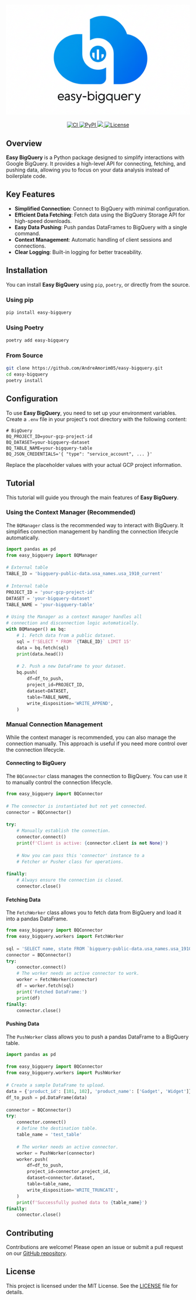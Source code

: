 <p align="center">
  <img src="docs/assets/easy_bigquery_banner.png" alt="Easy BigQuery Banner">
</p>

<p align="center">
  <a href="https://github.com/your-username/easy-bigquery/actions/workflows/ci.yml">
    <img src="https://github.com/your-username/easy-bigquery/actions/workflows/ci.yml/badge.svg" alt="CI">
  </a>
  <a href="https://pypi.org/project/easy-bigquery/">
    <img src="https://img.shields.io/pypi/v/easy-bigquery.svg" alt="PyPI">
  </a>
  <a href="https://codecov.io/gh/AndreAmorim05/easy-bigquery" > 
    <img src="https://codecov.io/gh/AndreAmorim05/easy-bigquery/graph/badge.svg?token=V2EPV1M70U"/> 
  </a>
  <a href="https://opensource.org/licenses/MIT">
    <img src="https://img.shields.io/badge/License-MIT-yellow.svg" alt="License">
  </a>
</p>

## Overview

**Easy BigQuery** is a Python package designed to simplify interactions with Google BigQuery. It provides a high-level API for connecting, fetching, and pushing data, allowing you to focus on your data analysis instead of boilerplate code.

## Key Features

- **Simplified Connection**: Connect to BigQuery with minimal configuration.
- **Efficient Data Fetching**: Fetch data using the BigQuery Storage API for high-speed downloads.
- **Easy Data Pushing**: Push pandas DataFrames to BigQuery with a single command.
- **Context Management**: Automatic handling of client sessions and connections.
- **Clear Logging**: Built-in logging for better traceability.

## Installation

You can install **Easy BigQuery** using `pip`, `poetry`, or directly from the source.

### Using pip

```bash
pip install easy-bigquery
```

### Using Poetry

```bash
poetry add easy-bigquery
```

### From Source

```bash
git clone https://github.com/AndreAmorim05/easy-bigquery.git
cd easy-bigquery
poetry install
```

## Configuration

To use **Easy BigQuery**, you need to set up your environment variables. Create a `.env` file in your project's root directory with the following content:

```
# BigQuery
BQ_PROJECT_ID=your-gcp-project-id
BQ_DATASET=your-bigquery-dataset
BQ_TABLE_NAME=your-bigquery-table
BQ_JSON_CREDENTIALS='{ "type": "service_account", ... }'
```

Replace the placeholder values with your actual GCP project information.

## Tutorial

This tutorial will guide you through the main features of **Easy BigQuery**.

### Using the Context Manager (Recommended)

The `BQManager` class is the recommended way to interact with BigQuery. It simplifies connection management by handling the connection lifecycle automatically.

```python
import pandas as pd
from easy_bigquery import BQManager

# External table
TABLE_ID = 'bigquery-public-data.usa_names.usa_1910_current'

# Internal table
PROJECT_ID = 'your-gcp-project-id'
DATASET = 'your-bigquery-dataset'
TABLE_NAME = 'your-bigquery-table'

# Using the Manager as a context manager handles all
# connection and disconnection logic automatically.
with BQManager() as bq:
    # 1. Fetch data from a public dataset.
    sql = f'SELECT * FROM `{TABLE_ID}` LIMIT 15'
    data = bq.fetch(sql)
    print(data.head())

    # 2. Push a new DataFrame to your dataset.
    bq.push(
        df=df_to_push,
        project_id=PROJECT_ID,
        dataset=DATASET,
        table=TABLE_NAME,
        write_disposition='WRITE_APPEND',
    )
```

### Manual Connection Management

While the context manager is recommended, you can also manage the connection manually. This approach is useful if you need more control over the connection lifecycle.

#### Connecting to BigQuery

The `BQConnector` class manages the connection to BigQuery. You can use it to manually control the connection lifecycle.

```python
from easy_bigquery import BQConnector

# The connector is instantiated but not yet connected.
connector = BQConnector()

try:
    # Manually establish the connection.
    connector.connect()
    print(f'Client is active: {connector.client is not None}')

    # Now you can pass this 'connector' instance to a
    # Fetcher or Pusher class for operations.

finally:
    # Always ensure the connection is closed.
    connector.close()
```

#### Fetching Data

The `FetchWorker` class allows you to fetch data from BigQuery and load it into a pandas DataFrame.

```python
from easy_bigquery import BQConnector
from easy_bigquery.workers import FetchWorker

sql = 'SELECT name, state FROM `bigquery-public-data.usa_names.usa_1910_current` LIMIT 5'
connector = BQConnector()
try:
    connector.connect()
    # The worker needs an active connector to work.
    worker = FetchWorker(connector)
    df = worker.fetch(sql)
    print('Fetched DataFrame:')
    print(df)
finally:
    connector.close()
```

#### Pushing Data

The `PushWorker` class allows you to push a pandas DataFrame to a BigQuery table.

```python
import pandas as pd

from easy_bigquery import BQConnector
from easy_bigquery.workers import PushWorker

# Create a sample DataFrame to upload.
data = {'product_id': [101, 102], 'product_name': ['Gadget', 'Widget']}
df_to_push = pd.DataFrame(data)

connector = BQConnector()
try:
    connector.connect()
    # Define the destination table.
    table_name = 'test_table'

    # The worker needs an active connector.
    worker = PushWorker(connector)
    worker.push(
        df=df_to_push,
        project_id=connector.project_id,
        dataset=connector.dataset,
        table=table_name,
        write_disposition='WRITE_TRUNCATE',
    )
    print(f'Successfully pushed data to {table_name}')
finally:
    connector.close()
```

## Contributing

Contributions are welcome! Please open an issue or submit a pull request on our [GitHub repository](https://github.com/AndreAmorim05/easy-bigquery).

## License

This project is licensed under the MIT License. See the [LICENSE](LICENSE) file for details.